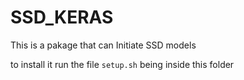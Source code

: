 # SSD_KERAS

This is a pakage that can Initiate SSD models

to install it run the file `setup.sh` being inside this folder
